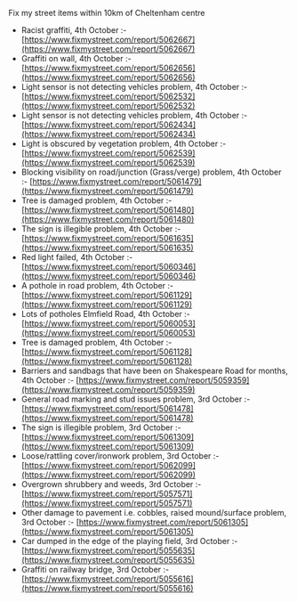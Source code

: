 Fix my street items within 10km of Cheltenham centre

<!-- fix_marker starts -->

- Racist graffiti, 4th October :- [https://www.fixmystreet.com/report/5062667](https://www.fixmystreet.com/report/5062667)
- Graffiti on wall, 4th October :- [https://www.fixmystreet.com/report/5062656](https://www.fixmystreet.com/report/5062656)
- Light sensor is not detecting vehicles problem, 4th October :- [https://www.fixmystreet.com/report/5062532](https://www.fixmystreet.com/report/5062532)
- Light sensor is not detecting vehicles problem, 4th October :- [https://www.fixmystreet.com/report/5062434](https://www.fixmystreet.com/report/5062434)
- Light is obscured by vegetation problem, 4th October :- [https://www.fixmystreet.com/report/5062539](https://www.fixmystreet.com/report/5062539)
- Blocking visibility on road/junction (Grass/verge) problem, 4th October :- [https://www.fixmystreet.com/report/5061479](https://www.fixmystreet.com/report/5061479)
- Tree is damaged problem, 4th October :- [https://www.fixmystreet.com/report/5061480](https://www.fixmystreet.com/report/5061480)
- The sign is illegible problem, 4th October :- [https://www.fixmystreet.com/report/5061635](https://www.fixmystreet.com/report/5061635)
- Red light failed, 4th October :- [https://www.fixmystreet.com/report/5060346](https://www.fixmystreet.com/report/5060346)
- A pothole in road problem, 4th October :- [https://www.fixmystreet.com/report/5061129](https://www.fixmystreet.com/report/5061129)
- Lots of potholes Elmfield Road, 4th October :- [https://www.fixmystreet.com/report/5060053](https://www.fixmystreet.com/report/5060053)
- Tree is damaged problem, 4th October :- [https://www.fixmystreet.com/report/5061128](https://www.fixmystreet.com/report/5061128)
- Barriers and sandbags that have been on Shakespeare Road for months, 4th October :- [https://www.fixmystreet.com/report/5059359](https://www.fixmystreet.com/report/5059359)
- General road marking and stud issues problem, 3rd October :- [https://www.fixmystreet.com/report/5061478](https://www.fixmystreet.com/report/5061478)
- The sign is illegible problem, 3rd October :- [https://www.fixmystreet.com/report/5061309](https://www.fixmystreet.com/report/5061309)
- Loose/rattling cover/ironwork problem, 3rd October :- [https://www.fixmystreet.com/report/5062099](https://www.fixmystreet.com/report/5062099)
- Overgrown shrubbery and weeds, 3rd October :- [https://www.fixmystreet.com/report/5057571](https://www.fixmystreet.com/report/5057571)
- Other damage to pavement i.e. cobbles, raised mound/surface problem, 3rd October :- [https://www.fixmystreet.com/report/5061305](https://www.fixmystreet.com/report/5061305)
- Car dumped in the edge of the playing field, 3rd October :- [https://www.fixmystreet.com/report/5055635](https://www.fixmystreet.com/report/5055635)
- Graffiti on railway bridge, 3rd October :- [https://www.fixmystreet.com/report/5055616](https://www.fixmystreet.com/report/5055616)

<!-- fix_marker ends -->